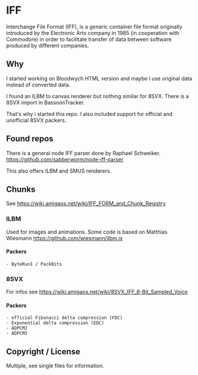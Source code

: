 # IFF
Interchange File Format (IFF), is a generic container file format originally introduced by the Electronic Arts company in 1985 (in cooperation with Commodore) in order to facilitate transfer of data between software produced by different companies.

## Why
I started working on Bloodwych HTML version and maybe i use original data instead of converted data.

I found an ILBM to canvas renderer but nothing similar for 8SVX. There is a 8SVX import in BassoonTracker.

That's why i started this repo. I also included support for official and unofficial 8SVX packers.

## Found repos
There is a general node IFF parser done by Raphael Schweiker. https://github.com/sabberworm/node-iff-parser

This also offers ILBM and SMUS renderers.

## Chunks
See https://wiki.amigaos.net/wiki/IFF_FORM_and_Chunk_Registry

### ILBM
Used for images and animations. Some code is based on Matthias Wiesmann https://github.com/wiesmann/ilbm.js

#### Packers
    - ByteRun1 / PackBits

### 8SVX
For infos see https://wiki.amigaos.net/wiki/8SVX_IFF_8-Bit_Sampled_Voice

#### Packers
    - official Fibonacci delta compression (FDC)
    - Exponential delta compression (EDC)
    - ADPCM2
    - ADPCM3

## Copyright / License
Multiple, see single files for information.
